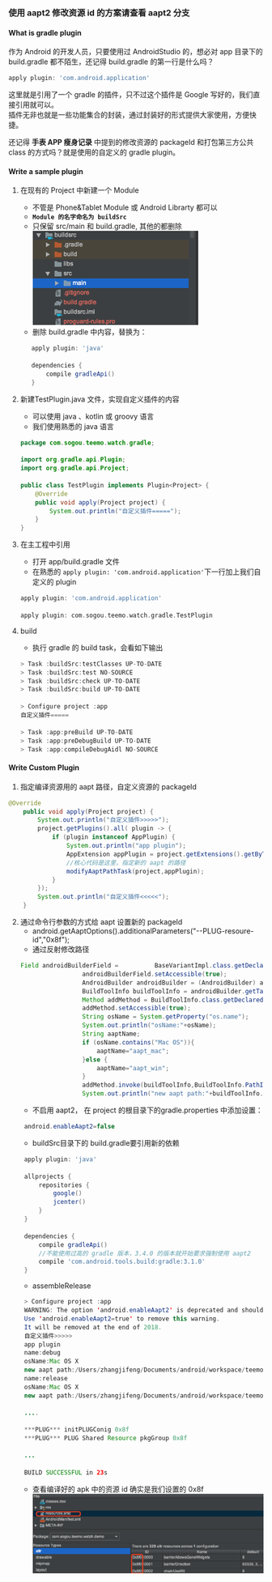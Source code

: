 ### 使用 aapt2 修改资源 id 的方案请查看 aapt2 分支


#### What is gradle plugin
作为 Android 的开发人员，只要使用过 AndroidStudio 的，想必对 app 目录下的 build.gradle 都不陌生，还记得 build.gradle 的第一行是什么吗？
```groovy
apply plugin: 'com.android.application'
```
这里就是引用了一个 gradle 的插件，只不过这个插件是 Google 写好的，我们直接引用就可以。  
插件无非也就是一些功能集合的封装，通过封装好的形式提供大家使用，方便快捷。

还记得 **手表 APP 瘦身记录** 中提到的修改资源的 packageId 和打包第三方公共 class 的方式吗？就是使用的自定义的 gradle plugin。

#### Write a sample plugin
1. 在现有的 Project 中新建一个 Module
    * 不管是 Phone&Tablet Module 或 Android Librarty 都可以
    * **`Module 的名字命名为 buildSrc`**
    * 只保留 src/main 和 build.gradle, 其他的都删除
    ![buildsrc.png](image/buildsrc.png)
    * 删除 build.gradle 中内容，替换为：
     ```groovy
        apply plugin: 'java'

        dependencies {
            compile gradleApi()
        }
     ```
     
2. 新建TestPlugin.java 文件，实现自定义插件的内容
    * 可以使用 java 、kotlin 或 groovy 语言
    * 我们使用熟悉的 java 语言
    ```java
    package com.sogou.teemo.watch.gradle;

    import org.gradle.api.Plugin;
    import org.gradle.api.Project;

    public class TestPlugin implements Plugin<Project> {
        @Override
        public void apply(Project project) {
            System.out.println("自定义插件=====");
        }
    }
    ```
3. 在主工程中引用
    * 打开 app/build.gradle 文件
    * 在熟悉的 `apply plugin: 'com.android.application'`下一行加上我们自定义的 plugin
    ```groovy
    apply plugin: 'com.android.application'

    apply plugin: com.sogou.teemo.watch.gradle.TestPlugin

    ```
4. build
    * 执行 gradle 的 build task，会看如下输出
    ```groovy
    > Task :buildSrc:testClasses UP-TO-DATE
    > Task :buildSrc:test NO-SOURCE
    > Task :buildSrc:check UP-TO-DATE
    > Task :buildSrc:build UP-TO-DATE

    > Configure project :app
    自定义插件=====

    > Task :app:preBuild UP-TO-DATE
    > Task :app:preDebugBuild UP-TO-DATE
    > Task :app:compileDebugAidl NO-SOURCE
    ```

#### Write Custom Plugin
1. 指定编译资源用的 aapt 路径，自定义资源的 packageId
```java
@Override
    public void apply(Project project) {
        System.out.println("自定义插件>>>>>");
        project.getPlugins().all( plugin -> {
            if (plugin instanceof AppPlugin) {
                System.out.println("app plugin");
                AppExtension appPlugin = project.getExtensions().getByType(AppExtension.class);
                //核心代码是这里，指定新的 aapt 的路径
                modifyAaptPathTask(project,appPlugin);
            }
        });
        System.out.println("自定义插件<<<<<");
    }
```
2. 通过命令行参数的方式给 aapt 设置新的 packageId
   *  android.getAaptOptions().additionalParameters("--PLUG-resoure-id","0x8f");
   * 通过反射修改路径
   ```java
   Field androidBuilderField =          BaseVariantImpl.class.getDeclaredField("androidBuilder");
                    androidBuilderField.setAccessible(true);
                    AndroidBuilder androidBuilder = (AndroidBuilder) androidBuilderField.get(variant);
                    BuildToolInfo buildToolInfo = androidBuilder.getTargetInfo().getBuildTools();
                    Method addMethod = BuildToolInfo.class.getDeclaredMethod("add",BuildToolInfo.PathId.class, File.class);
                    addMethod.setAccessible(true);
                    String osName = System.getProperty("os.name");
                    System.out.println("osName:"+osName);
                    String aaptName;
                    if (osName.contains("Mac OS")){
                        aaptName="aapt_mac";
                    }else {
                        aaptName="aapt_win";
                    }
                    addMethod.invoke(buildToolInfo,BuildToolInfo.PathId.AAPT,new File(project.getRootDir()+"/tools/",aaptName));
                    System.out.println("new aapt path:"+buildToolInfo.getPath(BuildToolInfo.PathId.AAPT));
   ```
   * 不启用 aapt2， 在 project 的根目录下的gradle.properties 中添加设置： 
   ```java
    android.enableAapt2=false
   ```
   * buildSrc目录下的 build.gradle要引用新的依赖  
   ```groovy
    apply plugin: 'java'

    allprojects {
        repositories {
            google()
            jcenter()
        }
    }

    dependencies {
        compile gradleApi()
        //不能使用过高的 gradle 版本，3.4.0 的版本就开始要求强制使用 aapt2
        compile 'com.android.tools.build:gradle:3.1.0'
    }
   ```
   * assembleRelease
   ```java
    > Configure project :app
    WARNING: The option 'android.enableAapt2' is deprecated and should not be used anymore.
    Use 'android.enableAapt2=true' to remove this warning.
    It will be removed at the end of 2018.
    自定义插件>>>>>
    app plugin
    name:debug
    osName:Mac OS X
    new aapt path:/Users/zhangjifeng/Documents/android/workspace/teemo/Demo/tools/aapt_mac
    name:release
    osName:Mac OS X
    new aapt path:/Users/zhangjifeng/Documents/android/workspace/teemo/Demo/tools/aapt_mac
    
    ....
    
    ***PLUG*** initPLUGConig 0x8f 
    ***PLUG*** PLUG Shared Resource pkgGroup 0x8f 
    
    ...
    
    BUILD SUCCESSFUL in 23s

   ```
   * 查看编译好的 apk 中的资源 id 确实是我们设置的 0x8f
   ![apk_resource_id.png](image/resource.png)
   